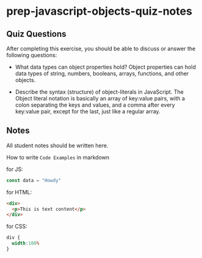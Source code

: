# prep-javascript-objects-quiz-notes

## Quiz Questions

After completing this exercise, you should be able to discuss or answer the following questions:

- What data types can object properties hold?
  Object properties can hold data types of string, numbers, booleans, arrays, functions, and other objects.

- Describe the syntax (structure) of object-literals in JavaScript.
  The Object literal notation is basically an array of key:value pairs, with a colon separating the keys and values, and a comma after every key:value pair, except for the last, just like a regular array.

## Notes

All student notes should be written here.


How to write `Code Examples` in markdown

for JS:
```javascript
const data = "Howdy"
```

for HTML:
```html
<div>
  <p>This is text content</p>
</div>
```

for CSS:
```css
div {
  width:100%
}
```
